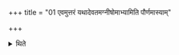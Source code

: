 +++
title = "01 एवमुत्तरं यथादेवतमग्नीषोमाभ्यामिति पौर्णमास्याम्"

+++

<details><summary>थिते</summary>

1. In the same manner (the Adhvaryu takes out the mate rial) of the next sacrificial bread, in accordance with the names of the deities; with agniṣomābhyām[^1] on the full-moon-day; with indrāgnibhyām[^2] on the new moon-day.  

[^1-2]: Instead of the word agnaye in the formula mentioned in I. 17.12.
</details>
